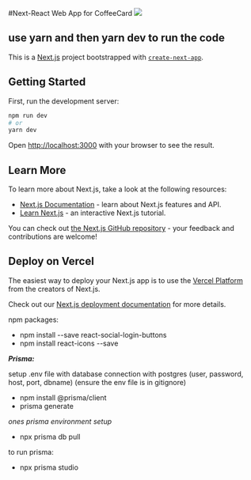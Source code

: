 
#Next-React Web App for CoffeeCard
<img src = '#'>

## use yarn and then yarn dev to run the code

This is a [Next.js](https://nextjs.org/) project bootstrapped with [`create-next-app`](https://github.com/vercel/next.js/tree/canary/packages/create-next-app).

## Getting Started

First, run the development server:

```bash
npm run dev
# or
yarn dev
```

Open [http://localhost:3000](http://localhost:3000) with your browser to see the result.

## Learn More

To learn more about Next.js, take a look at the following resources:

- [Next.js Documentation](https://nextjs.org/docs) - learn about Next.js features and API.
- [Learn Next.js](https://nextjs.org/learn) - an interactive Next.js tutorial.

You can check out [the Next.js GitHub repository](https://github.com/vercel/next.js/) - your feedback and contributions are welcome!

## Deploy on Vercel

The easiest way to deploy your Next.js app is to use the [Vercel Platform](https://vercel.com/import?utm_medium=default-template&filter=next.js&utm_source=create-next-app&utm_campaign=create-next-app-readme) from the creators of Next.js.

Check out our [Next.js deployment documentation](https://nextjs.org/docs/deployment) for more details.

npm packages:

- npm install --save react-social-login-buttons
- npm install react-icons --save

**_Prisma:_**

setup .env file with database connection with postgres (user, password, host, port, dbname) (ensure the env file is in gitignore)

- npm install @prisma/client
- prisma generate

_ones prisma environment setup_

- npx prisma db pull

to run prisma:

- npx prisma studio
